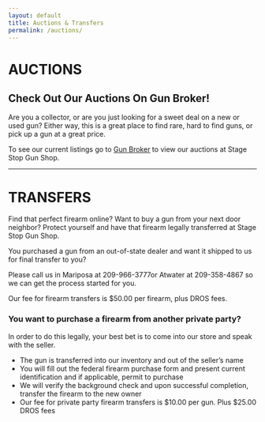 ```yaml
---
layout: default
title: Auctions & Transfers
permalink: /auctions/
---
```


# AUCTIONS

## Check Out Our Auctions On Gun Broker!
              
Are you a collector, or are you just looking for a sweet deal on a new or used gun? Either way, this is a great place to find rare, hard to find guns, or pick up a gun at a great price.

To see our current listings go to <a href="http://www.gunbroker.com/Auction/BI.aspx?IncludeSellers=2068753" target="_blank">Gun Broker</a> to view our auctions at Stage Stop Gun Shop.

<hr>

# TRANSFERS
Find that perfect firearm online? Want to buy a gun from your next door neighbor? Protect yourself and have that firearm legally transferred at Stage Stop Gun Shop.

You purchased a gun from an out-of-state dealer and want it shipped to us for final transfer to you?

Please call us in Mariposa at 209-966-3777or Atwater at 209-358-4867 so we  can get the process started for you.    
              

Our fee for firearm transfers is $50.00 per firearm, plus DROS fees.

### You want to purchase a firearm from another private party?

In order to do this legally, your best bet is to come into our store and speak with the seller.

- The gun is transferred into our inventory and out of the seller’s name
- You will fill out the federal firearm purchase form and present current identification and if applicable, permit to purchase
- We will verify the background check and upon successful completion, transfer the firearm to the new owner
- Our fee for private party firearm transfers is $10.00 per gun. Plus $25.00 DROS fees

